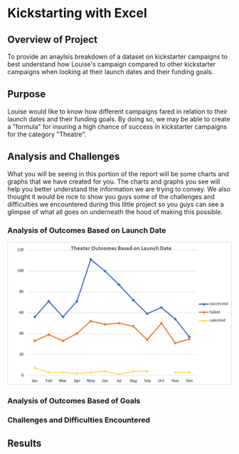 # Kickstarting with Excel

## Overview of Project
To provide an anaylsis breakdown of a dataset on kickstarter campaigns to best understand how Louise's campaign compared to other kickstarter campaigns when looking at their launch dates and their funding goals.

## Purpose
Louise would like to know how different campaigns fared in relation to their launch dates and their funding goals. By doing so, we may be able to create a "formula" for insuring a high chance of success in kickstarter campaigns for the category "Theatre".

## Analysis and Challenges
What you will be seeing in this portion of the report will be some charts and graphs that we have created for you. The charts and graphs you see will help you better understand the information we are trying to convey. We also thought it would be nice to show you guys some of the challenges and difficulties we encountered during this little project so you guys can see a glimpse of what all goes on underneath the hood of making this possible.

### Analysis of Outcomes Based on Launch Date
![](Charts_and_Graphs/Theater_Outcomes_vs_Launch.png)

### Analysis of Outcomes Based of Goals

### Challenges and Difficulties Encountered

## Results
